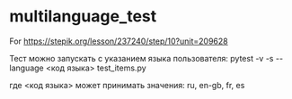 # multilanguage_test
For https://stepik.org/lesson/237240/step/10?unit=209628

Тест можно запускать с указанием языка пользователя:
pytest -v -s --language <код языка> test_items.py 

где <код языка> может принимать значения: ru, en-gb, fr, es